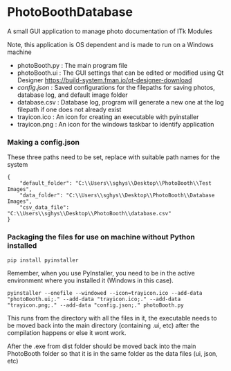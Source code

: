 # PhotoBoothDatabase
A small GUI application to manage photo documentation of ITk Modules 

Note, this application is OS dependent and is made to run on a Windows machine

- photoBooth.py : The main program file
- photoBooth.ui : The GUI settings that can be edited or modified using Qt Designer https://build-system.fman.io/qt-designer-download
- *config.json* : Saved configurations for the filepaths for saving photos, database log, and default image folder
- database.csv : Database log, program will generate a new one at the log filepath if one does not already exist
- trayicon.ico : An icon for creating an executable with pyinstaller
- trayicon.png : An icon for the windows taskbar to identify application

### Making a config.json

These three paths need to be set, replace with suitable path names for the system

```
{
    "default_folder": "C:\\Users\\sghys\\Desktop\\PhotoBooth\\Test Images",
    "data_folder": "C:\\Users\\sghys\\Desktop\\PhotoBooth\\Database Images",
    "csv_data_file": "C:\\Users\\sghys\\Desktop\\PhotoBooth\\database.csv"
}
```

### Packaging the files for use on machine without Python installed
`pip install pyinstaller`    

Remember, when you use PyInstaller, you need to be in the active environment where you installed it (Windows in this case).
```
pyinstaller --onefile --windowed --icon=trayicon.ico --add-data "photoBooth.ui;." --add-data "trayicon.ico;." --add-data "trayicon.png;." --add-data "config.json;." photoBooth.py
```
This runs from the directory with all the files in it, the executable needs to be moved back into the main directory (containing .ui, etc) after the compilation happens or else it wont work.

After the .exe from dist folder should be moved back into the main PhotoBooth folder so that it is in the same folder as the data files (ui, json, etc) 
